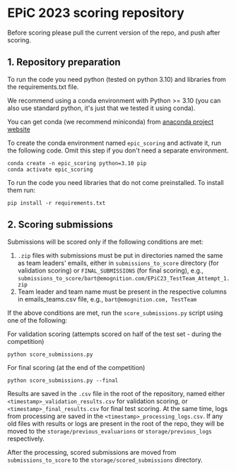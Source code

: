 # EPiC 2023 scoring repository

Before scoring please pull the current version of the repo, and push after scoring.

## 1. Repository preparation
To run the code you need python (tested on python 3.10) and libraries from the requirements.txt file.

We recommend using a conda environment with Python >= 3.10 (you can also use standard python, it's just that we tested it using conda).

You can get conda (we recommend miniconda) from [anaconda project website](https://docs.conda.io/en/latest/miniconda.html)

To create the conda environment named `epic_scoring` and activate it, run the following code. Omit this step if you don't need a separate environment.
```
conda create -n epic_scoring python=3.10 pip
conda activate epic_scoring
```

To run the code you need libraries that do not come preinstalled. To install them run:

```
pip install -r requirements.txt
```

## 2. Scoring submissions
Submissions will be scored only if the following conditions are met:
1. `.zip` files with submissions must be put in directories named the same as team leaders' emails, either in `submissions_to_score` directory (for validation scoring) or `FINAL_SUBMISSIONS` (for final scoring), e.g., `submissions_to_score/bart@emognition.com/EPiC23_TestTeam_Attempt_1.zip`
2. Team leader and team name must be present in the respective columns in emails_teams.csv file, e.g., `bart@emognition.com, TestTeam` 

If the above conditions are met, run the `score_submissions.py` script using one of the following:

For validation scoring (attempts scored on half of the test set - during the competition)
```
python score_submissions.py
```

For final scoring (at the end of the competition)
```
python score_submissions.py --final
```

Results are saved in the `.csv` file in the root of the repository, named either `<timestamp>_validation_results.csv` for validation scoring, or `<timestamp>_final_results.csv` for final test scoring. At the same time, logs from processing are saved in the `<timestamp>_processing_logs.csv`. If any old files with results or logs are present in the root of the repo, they will be moved to the `storage/previous_evaluarions` or `storage/previous_logs` respectively.

After the processing, scored submissions are moved from `submissions_to_score` to the `storage/scored_submissions` directory.
